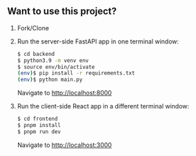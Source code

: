 
## Want to use this project?

1. Fork/Clone

1. Run the server-side FastAPI app in one terminal window:

    ```sh
    $ cd backend
    $ python3.9 -m venv env
    $ source env/bin/activate
    (env)$ pip install -r requirements.txt
    (env)$ python main.py
    ```

    Navigate to [http://localhost:8000](http://localhost:8000)

1. Run the client-side React app in a different terminal window:

    ```sh
    $ cd frontend
    $ pnpm install
    $ pnpm run dev
    ```

    Navigate to [http://localhost:3000](http://localhost:3000)
